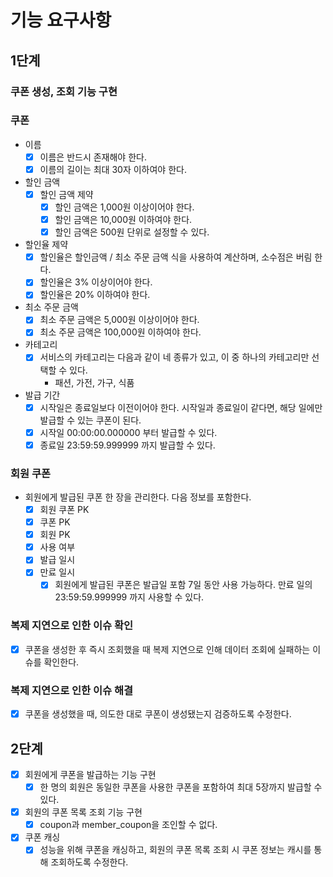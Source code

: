 # 기능 요구사항

## 1단계

### 쿠폰 생성, 조회 기능 구현

### 쿠폰

- 이름
    - [x] 이름은 반드시 존재해야 한다.
    - [x] 이름의 길이는 최대 30자 이하여야 한다.
- 할인 금액
    - [x] 할인 금액 제약
        -[x] 할인 금액은 1,000원 이상이어야 한다.
        -[x] 할인 금액은 10,000원 이하여야 한다.
        -[x] 할인 금액은 500원 단위로 설정할 수 있다.
- 할인율 제약
    - [x] 할인율은 할인금액 / 최소 주문 금액 식을 사용하여 계산하며, 소수점은 버림 한다.
    - [x] 할인율은 3% 이상이어야 한다.
    - [x] 할인율은 20% 이하여야 한다.
- 최소 주문 금액
    - [x] 최소 주문 금액은 5,000원 이상이어야 한다.
    - [x] 최소 주문 금액은 100,000원 이하여야 한다.
- 카테고리
    - [x] 서비스의 카테고리는 다음과 같이 네 종류가 있고, 이 중 하나의 카테고리만 선택할 수 있다.
        - 패션, 가전, 가구, 식품
- 발급 기간
    - [x] 시작일은 종료일보다 이전이어야 한다. 시작일과 종료일이 같다면, 해당 일에만 발급할 수 있는 쿠폰이 된다.
    - [x] 시작일 00:00:00.000000 부터 발급할 수 있다.
    - [x] 종료일 23:59:59.999999 까지 발급할 수 있다.

### 회원 쿠폰

- 회원에게 발급된 쿠폰 한 장을 관리한다. 다음 정보를 포함한다.
    - [x] 회원 쿠폰 PK
    - [x] 쿠폰 PK
    - [x] 회원 PK
    - [x] 사용 여부
    - [x] 발급 일시
    - [x] 만료 일시
        - [x] 회원에게 발급된 쿠폰은 발급일 포함 7일 동안 사용 가능하다. 만료 일의 23:59:59.999999 까지 사용할 수 있다.

### 복제 지연으로 인한 이슈 확인

- [x] 쿠폰을 생성한 후 즉시 조회했을 때 복제 지연으로 인해 데이터 조회에 실패하는 이슈를 확인한다.

### 복제 지연으로 인한 이슈 해결

- [x] 쿠폰을 생성했을 때, 의도한 대로 쿠폰이 생성됐는지 검증하도록 수정한다.

## 2단계

- [x] 회원에게 쿠폰을 발급하는 기능 구현
    - [x] 한 명의 회원은 동일한 쿠폰을 사용한 쿠폰을 포함하여 최대 5장까지 발급할 수 있다.
- [x] 회원의 쿠폰 목록 조회 기능 구현
    - [x] coupon과 member_coupon을 조인할 수 없다.
- [x] 쿠폰 캐싱
    - [x] 성능을 위해 쿠폰을 캐싱하고, 회원의 쿠폰 목록 조회 시 쿠폰 정보는 캐시를 통해 조회하도록 수정한다.
